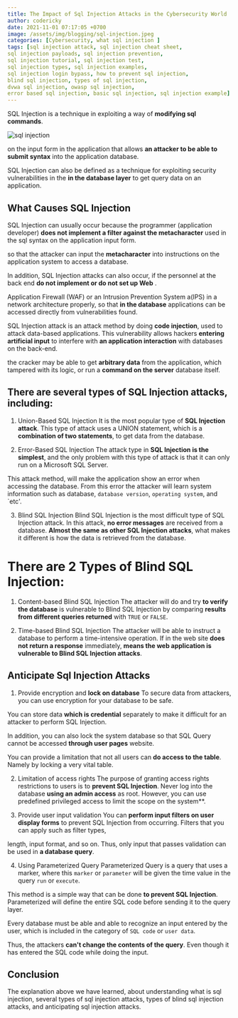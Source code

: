 ```yaml
---
title: The Impact of Sql Injection Attacks in the Cybersecurity World
author: codericky
date: 2021-11-01 07:17:05 +0700
image: /assets/img/blogging/sql-injection.jpeg
categories: [Cybersecurity, what sql injection ]
tags: [sql injection attack, sql injection cheat sheet,
sql injection payloads, sql injection prevention,
sql injection tutorial, sql injection test,
sql injection types, sql injection examples,
sql injection login bypass, how to prevent sql injection,
blind sql injection, types of sql injection,
dvwa sql injection, owasp sql injection,
error based sql injection, basic sql injection, sql injection example]
---
```

SQL Injection is a technique in exploiting a way of **modifying sql commands**.

![sql injection](/assets/img/blogging/sql-injection.jpeg)

on the input form in the application that allows **an attacker to be able to submit syntax** into the application database.

SQL Injection can also be defined as a technique for exploiting security vulnerabilities in the **in the database layer** to get query data on an application.

## What Causes SQL Injection
SQL Injection can usually occur because the programmer (application developer) **does not implement a filter against the metacharacter** used in the sql syntax on the application input form.

so that the attacker can input the **metacharacter** into instructions on the application system to access a database.

In addition, SQL Injection attacks can also occur, if the personnel at the back end **do not implement or do not set up Web** .

Application Firewall (WAF) or an Intrusion Prevention System a(IPS) in a network architecture properly, so that **in the database** applications can be accessed directly from vulnerabilities found.

SQL Injection attack is an attack method by doing **code injection**, used to attack data-based applications. This vulnerability allows hackers **entering artificial input** to interfere with **an application interaction** with databases on the back-end.

the cracker may be able to get **arbitrary data** from the application, which tampered with its logic, or run a **command on the server** database itself.

## There are several types of SQL Injection attacks, including:

1. Union-Based SQL Injection
It is the most popular type of **SQL Injection attack**. This type of attack uses a UNION statement, which is a **combination of two statements**, to get data from the database.

2. Error-Based SQL Injection
The attack type in **SQL Injection is the simplest**, and the only problem with this type of attack is that it can only run on a Microsoft SQL Server.

This attack method, will make the application show an error when accessing the database. From this error the attacker will learn system information such as database, `database version`, `operating system`, and `etc'.

3. Blind SQL Injection
Blind SQL Injection is the most difficult type of SQL Injection attack. In this attack, **no error messages** are received from a database. **Almost the same as other SQL Injection attacks**, what makes it different is how the data is retrieved from the database.

# There are 2 Types of Blind SQL Injection:

1. Content-based Blind SQL Injection
The attacker will do and try **to verify the database** is vulnerable to Blind SQL Injection by comparing **results from different queries returned** with `TRUE` or `FALSE`.

2. Time-based Blind SQL Injection
The attacker will be able to instruct a database to perform a time-intensive operation. If in the web site **does not return a response** immediately, **means the web application is vulnerable to Blind SQL Injection attacks**.

## Anticipate Sql Injection Attacks
1. Provide encryption and **lock on database**
To secure data from attackers, you can use encryption for your database to be safe.

You can store data **which is credential** separately to make it difficult for an attacker to perform SQL Injection.

In addition, you can also lock the system database so that SQL Query cannot be accessed **through user pages** website.

You can provide a limitation that not all users can **do access to the table**. Namely by locking a very vital table.

2. Limitation of access rights
The purpose of granting access rights restrictions to users is to **prevent SQL Injection**. Never log into the database **using an admin access** as root. However, you can use predefined privileged access to limit the scope on the system**.

1. Provide user input validation
You can **perform input filters on user display forms** to prevent SQL Injection from occurring. Filters that you can apply such as filter types,

length, input format, and so on. Thus, only input that passes validation can be used in **a database query**.

4. Using Parameterized Query
Parameterized Query is a query that uses a marker, where this `marker` or `parameter` will be given the time value in the query `run` or `execute`.

This method is a simple way that can be done **to prevent SQL Injection**. Parameterized will define the entire SQL code before sending it to the query layer.

Every database must be able and able to recognize an input entered by the user, which is included in the category of `SQL code` or `user data`.

Thus, the attackers **can't change the contents of the query**. Even though it has entered the SQL code while doing the input.

## Conclusion
The explanation above we have learned, about understanding what is sql injection, several types of sql injection attacks, types of blind sql injection attacks, and anticipating sql injection attacks.

